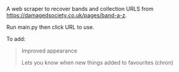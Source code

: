 A web scraper to recover bands and collection URLS from https://damagedsociety.co.uk/pages/band-a-z.

Run main.py then click URL to use.

To add:
> Improved appearance
> 
> Lets you know when new things added to favourites (chron)
